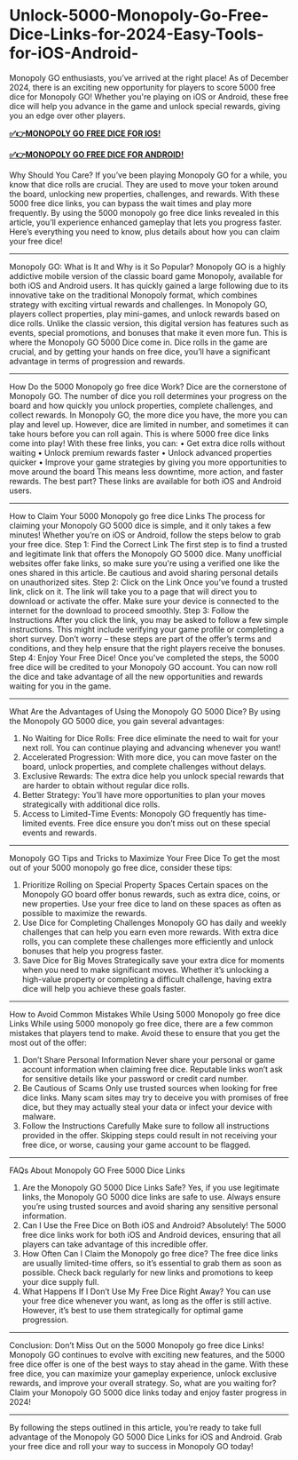 # Unlock-5000-Monopoly-Go-Free-Dice-Links-for-2024-Easy-Tools-for-iOS-Android-
Monopoly GO enthusiasts, you’ve arrived at the right place! As of December 2024, there is an exciting new opportunity for players to score 5000 free dice for Monopoly GO! Whether you're playing on iOS or Android, these free dice will help you advance in the game and unlock special rewards, giving you an edge over other players.

**[✅👉MONOPOLY GO FREE DICE FOR IOS!](https://givxo.com/monopoly-go-dice-generator/)**

**[✅👉MONOPOLY GO FREE DICE FOR ANDROID!](https://givxo.com/monopoly-go-dice-generator/)**

Why Should You Care?
If you’ve been playing Monopoly GO for a while, you know that dice rolls are crucial. They are used to move your token around the board, unlocking new properties, challenges, and rewards. With these 5000 free dice links, you can bypass the wait times and play more frequently.
By using the 5000 monopoly go free dice links revealed in this article, you’ll experience enhanced gameplay that lets you progress faster. Here’s everything you need to know, plus details about how you can claim your free dice!
________________________________________
Monopoly GO: What is It and Why is it So Popular?
Monopoly GO is a highly addictive mobile version of the classic board game Monopoly, available for both iOS and Android users. It has quickly gained a large following due to its innovative take on the traditional Monopoly format, which combines strategy with exciting virtual rewards and challenges.
In Monopoly GO, players collect properties, play mini-games, and unlock rewards based on dice rolls. Unlike the classic version, this digital version has features such as events, special promotions, and bonuses that make it even more fun.
This is where the Monopoly GO 5000 Dice come in. Dice rolls in the game are crucial, and by getting your hands on free dice, you’ll have a significant advantage in terms of progression and rewards.
________________________________________
How Do the 5000 Monopoly go free dice Work?
Dice are the cornerstone of Monopoly GO. The number of dice you roll determines your progress on the board and how quickly you unlock properties, complete challenges, and collect rewards. In Monopoly GO, the more dice you have, the more you can play and level up. However, dice are limited in number, and sometimes it can take hours before you can roll again.
This is where 5000 free dice links come into play! With these free links, you can:
•	Get extra dice rolls without waiting
•	Unlock premium rewards faster
•	Unlock advanced properties quicker
•	Improve your game strategies by giving you more opportunities to move around the board
This means less downtime, more action, and faster rewards. The best part? These links are available for both iOS and Android users.
________________________________________
How to Claim Your 5000 Monopoly go free dice Links
The process for claiming your Monopoly GO 5000 dice is simple, and it only takes a few minutes! Whether you’re on iOS or Android, follow the steps below to grab your free dice.
Step 1: Find the Correct Link
The first step is to find a trusted and legitimate link that offers the Monopoly GO 5000 dice. Many unofficial websites offer fake links, so make sure you're using a verified one like the ones shared in this article. Be cautious and avoid sharing personal details on unauthorized sites.
Step 2: Click on the Link
Once you’ve found a trusted link, click on it. The link will take you to a page that will direct you to download or activate the offer. Make sure your device is connected to the internet for the download to proceed smoothly.
Step 3: Follow the Instructions
After you click the link, you may be asked to follow a few simple instructions. This might include verifying your game profile or completing a short survey. Don’t worry – these steps are part of the offer’s terms and conditions, and they help ensure that the right players receive the bonuses.
Step 4: Enjoy Your Free Dice!
Once you've completed the steps, the 5000 free dice will be credited to your Monopoly GO account. You can now roll the dice and take advantage of all the new opportunities and rewards waiting for you in the game.
________________________________________
What Are the Advantages of Using the Monopoly GO 5000 Dice?
By using the Monopoly GO 5000 dice, you gain several advantages:
1.	No Waiting for Dice Rolls: Free dice eliminate the need to wait for your next roll. You can continue playing and advancing whenever you want!
2.	Accelerated Progression: With more dice, you can move faster on the board, unlock properties, and complete challenges without delays.
3.	Exclusive Rewards: The extra dice help you unlock special rewards that are harder to obtain without regular dice rolls.
4.	Better Strategy: You’ll have more opportunities to plan your moves strategically with additional dice rolls.
5.	Access to Limited-Time Events: Monopoly GO frequently has time-limited events. Free dice ensure you don’t miss out on these special events and rewards.
________________________________________
Monopoly GO Tips and Tricks to Maximize Your Free Dice
To get the most out of your 5000 monopoly go free dice, consider these tips:
1. Prioritize Rolling on Special Property Spaces
Certain spaces on the Monopoly GO board offer bonus rewards, such as extra dice, coins, or new properties. Use your free dice to land on these spaces as often as possible to maximize the rewards.
2. Use Dice for Completing Challenges
Monopoly GO has daily and weekly challenges that can help you earn even more rewards. With extra dice rolls, you can complete these challenges more efficiently and unlock bonuses that help you progress faster.
3. Save Dice for Big Moves
Strategically save your extra dice for moments when you need to make significant moves. Whether it’s unlocking a high-value property or completing a difficult challenge, having extra dice will help you achieve these goals faster.
________________________________________
How to Avoid Common Mistakes While Using 5000 Monopoly go free dice Links
While using 5000 monopoly go free dice, there are a few common mistakes that players tend to make. Avoid these to ensure that you get the most out of the offer:
1. Don’t Share Personal Information
Never share your personal or game account information when claiming free dice. Reputable links won’t ask for sensitive details like your password or credit card number.
2. Be Cautious of Scams
Only use trusted sources when looking for free dice links. Many scam sites may try to deceive you with promises of free dice, but they may actually steal your data or infect your device with malware.
3. Follow the Instructions Carefully
Make sure to follow all instructions provided in the offer. Skipping steps could result in not receiving your free dice, or worse, causing your game account to be flagged.
________________________________________
FAQs About Monopoly GO Free 5000 Dice Links
1. Are the Monopoly GO 5000 Dice Links Safe?
Yes, if you use legitimate links, the Monopoly GO 5000 dice links are safe to use. Always ensure you’re using trusted sources and avoid sharing any sensitive personal information.
2. Can I Use the Free Dice on Both iOS and Android?
Absolutely! The 5000 free dice links work for both iOS and Android devices, ensuring that all players can take advantage of this incredible offer.
3. How Often Can I Claim the Monopoly go free dice?
The free dice links are usually limited-time offers, so it’s essential to grab them as soon as possible. Check back regularly for new links and promotions to keep your dice supply full.
4. What Happens If I Don’t Use My Free Dice Right Away?
You can use your free dice whenever you want, as long as the offer is still active. However, it’s best to use them strategically for optimal game progression.
________________________________________
Conclusion: Don’t Miss Out on the 5000 Monopoly go free dice Links!
Monopoly GO continues to evolve with exciting new features, and the 5000 free dice offer is one of the best ways to stay ahead in the game. With these free dice, you can maximize your gameplay experience, unlock exclusive rewards, and improve your overall strategy.
So, what are you waiting for? Claim your Monopoly GO 5000 dice links today and enjoy faster progress in 2024!
________________________________________
By following the steps outlined in this article, you’re ready to take full advantage of the Monopoly GO 5000 Dice Links for iOS and Android. Grab your free dice and roll your way to success in Monopoly GO today!
